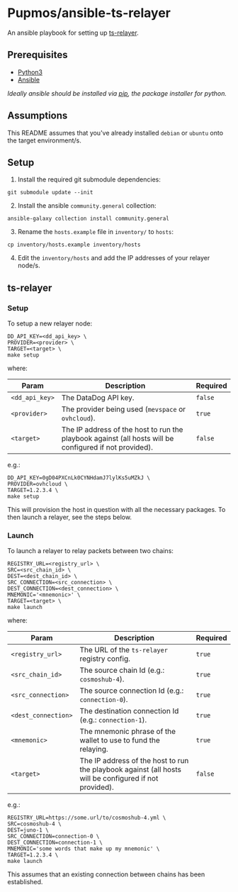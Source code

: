 # Pupmos/ansible-ts-relayer

An ansible playbook for setting up [ts-relayer](https://github.com/confio/ts-relayer).

## Prerequisites

- [Python3](https://realpython.com/installing-python)
- [Ansible](https://docs.ansible.com/ansible/latest/installation_guide/intro_installation.html)

_Ideally ansible should be installed via [pip](https://pip.pypa.io/en/stable/), the package installer for python._

## Assumptions

This README assumes that you've already installed `debian` or `ubuntu` onto the target environment/s.

## Setup

1. Install the required git submodule dependencies:

```console
git submodule update --init
```

2. Install the ansible `community.general` collection:

```console
ansible-galaxy collection install community.general
```

3. Rename the `hosts.example` file in `inventory/` to `hosts`:

```console
cp inventory/hosts.example inventory/hosts
```

4. Edit the `inventory/hosts` and add the IP addresses of your relayer node/s.

## ts-relayer

### Setup

To setup a new relayer node:

```console
DD_API_KEY=<dd_api_key> \
PROVIDER=<provider> \
TARGET=<target> \
make setup
```

where:

| Param          | Description                                                                                            | Required |
|----------------|--------------------------------------------------------------------------------------------------------|----------|
| `<dd_api_key>` | The DataDog API key.                                                                                   | `false`  |
| `<provider>`   | The provider being used (`mevspace` or `ovhcloud`).                                                    | `true`   |
| `<target>`     | The IP address of the host to run the playbook against (all hosts will be configured if not provided). | `false`  |

e.g.:

```console
DD_API_KEY=0gD04PXCnLk0CYNHdamJ7lylKs5uMZkJ \
PROVIDER=ovhcloud \
TARGET=1.2.3.4 \
make setup
```

This will provision the host in question with all the necessary packages. To then launch a relayer, see the steps below.

### Launch

To launch a relayer to relay packets between two chains:

```console
REGISTRY_URL=<registry_url> \
SRC=<src_chain_id> \
DEST=<dest_chain_id> \
SRC_CONNECTION=<src_connection> \
DEST_CONNECTION=<dest_connection> \
MNEMONIC='<mnemonic>' \
TARGET=<target> \
make launch
```

where:

| Param               | Description                                                                                            | Required |
|---------------------|--------------------------------------------------------------------------------------------------------|----------|
| `<registry_url>`    | The URL of the `ts-relayer` registry config.                                                           | `true`   |
| `<src_chain_id>`    | The source chain Id (e.g.: `cosmoshub-4`).                                                             | `true`   |
| `<src_connection>`  | The source connection Id (e.g.: `connection-0`).                                                       | `true`   |
| `<dest_connection>` | The destination connection Id (e.g.: `connection-1`).                                                  | `true`   |
| `<mnemonic>`        | The mnemonic phrase of the wallet to use to fund the relaying.                                         | `true`   |
| `<target>`          | The IP address of the host to run the playbook against (all hosts will be configured if not provided). | `false`  |

e.g.:

```console
REGISTRY_URL=https://some.url/to/cosmoshub-4.yml \
SRC=cosmoshub-4 \
DEST=juno-1 \
SRC_CONNECTION=connection-0 \
DEST_CONNECTION=connection-1 \
MNEMONIC='some words that make up my mnemonic' \
TARGET=1.2.3.4 \
make launch
```

This assumes that an existing connection between chains has been established.
